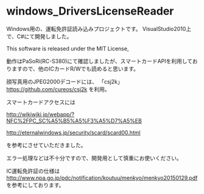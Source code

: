 # windows_DriversLicenseReader
Windows用の、運転免許証読み込みプロジェクトです。
VisualStudio2010上で、C#にて開発しました。

This software is released under the MIT License,

動作はPaSoRi(RC-S380)にて確認しましたが、スマートカードAPIを利用しておりますので、他のICカードR/Wでも読めると思います。

顔写真用のJPEG2000デコードには、
「csj2k」https://github.com/cureos/csj2k
を利用。

スマートカードアクセスには

http://wikiwiki.jp/webapp/?NFC%2FPC_SC%A5%B5%A5%F3%A5%D7%A5%EB

http://eternalwindows.jp/security/scard/scard00.html

を参考にさせていただきました。

エラー処理などは不十分ですので、開発用として慎重にお使いください。

IC運転免許証の仕様は
http://www.npa.go.jp/pdc/notification/koutuu/menkyo/menkyo20150129.pdf
を参考にしております。
